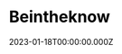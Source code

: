 ---
title: Beintheknow
website: https://www.beintheknow.org/
date: 2023-01-18T00:00:00.000Z
description: 
ssg:
  - Gatsby
css:
  
cms:

category:
  - others
draft: false
---